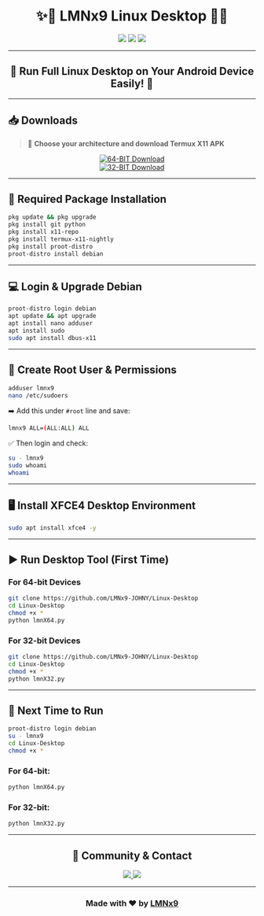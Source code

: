 <h1 align="center">
✨🎨 LMNx9 Linux Desktop 🎨✨  
</h1>

<p align="center">
<img src="https://img.shields.io/badge/Platform-Termux%20Android-ff2d75?style=for-the-badge&logo=android&logoColor=white">
<img src="https://img.shields.io/badge/Desktop-XFCE4-blueviolet?style=for-the-badge&logo=gnu-linux&logoColor=white">
<img src="https://img.shields.io/badge/Maintained%20by-LMNx9-darkgreen?style=for-the-badge">
</p>

---

<h2 align="center">🚀 Run Full Linux Desktop on Your Android Device Easily! 🚀</h2>

---

## 📥 Downloads

> 📱 **Choose your architecture and download Termux X11 APK**

<div align="center">

[![64-BIT Download](https://img.shields.io/badge/Download-64bit-green?style=for-the-badge&logo=google-play)](https://github.com/LMNx9-JOHNY/Linux-Desktop/raw/refs/heads/main/x11-armv64.apk)  
[![32-BIT Download](https://img.shields.io/badge/Download-32bit-orange?style=for-the-badge&logo=google-play)](https://github.com/LMNx9-JOHNY/Linux-Desktop/raw/refs/heads/main/x11-armv32.apk)

</div>

---

## 🔧 Required Package Installation

```bash
pkg update && pkg upgrade
pkg install git python
pkg install x11-repo
pkg install termux-x11-nightly
pkg install proot-distro
proot-distro install debian
```

---

## 💻 Login & Upgrade Debian

```bash
proot-distro login debian
apt update && apt upgrade
apt install nano adduser
apt install sudo
sudo apt install dbus-x11
```

---

## 👑 Create Root User & Permissions

```bash
adduser lmnx9
nano /etc/sudoers
```

➡️ Add this under `#root` line and save:
```bash
lmnx9 ALL=(ALL:ALL) ALL
```

✅ Then login and check:

```bash
su - lmnx9
sudo whoami
whoami
```

---

## 🖥️ Install XFCE4 Desktop Environment

```bash
sudo apt install xfce4 -y
```

---

## ▶️ Run Desktop Tool (First Time)

### For 64-bit Devices

```bash
git clone https://github.com/LMNx9-JOHNY/Linux-Desktop
cd Linux-Desktop
chmod +x *
python lmnX64.py
```

### For 32-bit Devices

```bash
git clone https://github.com/LMNx9-JOHNY/Linux-Desktop
cd Linux-Desktop
chmod +x *
python lmnX32.py
```

---

## 🔁 Next Time to Run

```bash
proot-distro login debian
su - lmnx9
cd Linux-Desktop
chmod +x *
```

### For 64-bit:
```bash
python lmnX64.py
```

### For 32-bit:
```bash
python lmnX32.py
```

---

<h2 align="center">📡 Community & Contact</h2>

<p align="center">
  <a href="https://t.me/+w84Y7jIUzPFmYzg1">
    <img src="https://img.shields.io/badge/Join-Telegram%20Group-0088cc?style=for-the-badge&logo=telegram&logoColor=white">
  </a>
  <a href="https://t.me/x_LMNx9">
    <img src="https://img.shields.io/badge/Contact-Developer-blueviolet?style=for-the-badge&logo=telegram&logoColor=white">
  </a>
</p>

---

<h3 align="center">
Made with ❤️ by <a href="https://github.com/LMNx9-JOHNY">LMNx9</a>
</h3>
